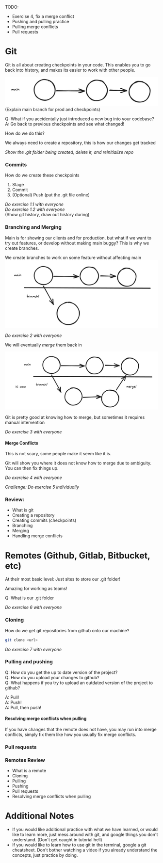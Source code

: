 TODO: 
* Exercise 4, fix a merge conflict
* Pushing and pulling practice
* Pulling merge conflicts
* Pull requests

# Git

Git is all about creating checkpoints in your code. This enables you to go back into history, and makes its easier to work with other people.

![checkpoints](main.png)
(Explain main branch for prod and checkpoints)

Q: What if you accidentally just introduced a new bug into your codebase?
A: Go back to previous checkpoints and see what changed!  

How do we do this?

We always need to create a repository, this is how our changes get tracked

*Show the .git folder being created, delete it, and reinitialize repo*

### Commits

How do we create these checkpoints

1. Stage
2. Commit
3. (Optional) Push (put the .git file online)

*Do exercise 1.1 with everyone*  
*Do exercise 1.2 with everyone*  
(Show git history, draw out history during)

### Branching and Merging

Main is for showing our clients and for production, but what if we want to try out features, or develop without making main buggy? This is why we create branches.

We create branches to work on some feature without affecting main 
![branch](branch.png)

*Do exercise 2 with everyone*

We will eventually *merge* them back in

![merge](merge.png)

Git is pretty good at knowing how to merge, but sometimes it requires manual intervention

*Do exercise 3 with everyone*

#### Merge Conflicts

This is not scary, some people make it seem like it is. 

Git will show you where it does not know how to merge due to ambiguity. You can then fix things up.

*Do exercise 4 with everyone*

*Challenge: Do exercise 5 individually*

### Review:

* What is git
* Creating a repository
* Creating commits (checkpoints)
* Branching
* Merging
* Handling merge conflicts

# Remotes (Github, Gitlab, Bitbucket, etc)

At their most basic level: Just sites to store our .git folder!

Amazing for working as teams!

Q: What is our .git folder

*Do exercise 6 with everyone*

### Cloning

How do we get git repositories from github onto our machine?

``` bash
git clone <url>
```

*Do exercise 7 with everyone*

### Pulling and pushing

Q: How do you get the up to date version of the project?  
Q: How do you upload your changes to github?  
Q: What happens if you try to upload an outdated version of the project to github?  

A: Pull!  
A: Push!  
A: Pull, then push!  

#### Resolving merge conflicts when pulling

If you have changes that the remote does not have, you may run into merge conflicts, simply fix them like how you usually fix merge conflicts. 

### Pull requests



### Remotes Review

* What is a remote
* Cloning
* Pulling
* Pushing
* Pull requests
* Resolving merge conflicts when pulling

# Additional Notes
* If you would like additional practice with what we have learned, or would like to learn more, just mess around with git, and google things you don't understand. (Don't get caught in tutorial hell)
* If you would like to learn how to use git in the terminal, google a git cheatsheet. Don't bother watching a video if you already understand the concepts, just practice by doing.